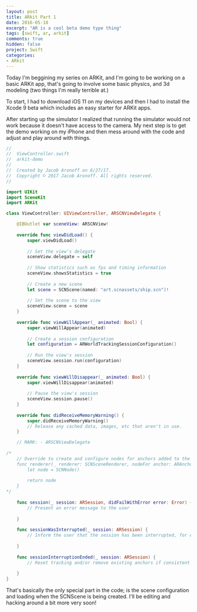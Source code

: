 ```yaml
---
layout: post
title: ARkit Part 1
date: 2016-05-18
excerpt: "AR is a cool beta demo type thing"
tags: [swift, ar, arkit]
comments: true
hidden: false
project: Swift
categories:
- ARkit
---
```


Today I'm beggining my series on ARKit, and I'm going to be working on a basic ARKit app, that's going to involve some basic physics, and 3d modeling (two things I'm really terrible at.)

To start, I had to download iOS 11 on my devices and then I had to install the Xcode 9 beta which includes an easy starter for ARKit apps. 

After starting up the simulator I realized that running the simulator would not work because it doesn't have access to the camera. My next step is to get the demo working on my iPhone and then mess around with the code and adjust and play around with things.

~~~ swift
//
//  ViewController.swift
//  arkit-demo
//
//  Created by Jacob Aronoff on 6/27/17.
//  Copyright © 2017 Jacob Aronoff. All rights reserved.
//

import UIKit
import SceneKit
import ARKit

class ViewController: UIViewController, ARSCNViewDelegate {

    @IBOutlet var sceneView: ARSCNView!
    
    override func viewDidLoad() {
        super.viewDidLoad()
        
        // Set the view's delegate
        sceneView.delegate = self
        
        // Show statistics such as fps and timing information
        sceneView.showsStatistics = true
        
        // Create a new scene
        let scene = SCNScene(named: "art.scnassets/ship.scn")!
        
        // Set the scene to the view
        sceneView.scene = scene
    }
    
    override func viewWillAppear(_ animated: Bool) {
        super.viewWillAppear(animated)
        
        // Create a session configuration
        let configuration = ARWorldTrackingSessionConfiguration()
        
        // Run the view's session
        sceneView.session.run(configuration)
    }
    
    override func viewWillDisappear(_ animated: Bool) {
        super.viewWillDisappear(animated)
        
        // Pause the view's session
        sceneView.session.pause()
    }
    
    override func didReceiveMemoryWarning() {
        super.didReceiveMemoryWarning()
        // Release any cached data, images, etc that aren't in use.
    }

    // MARK: - ARSCNViewDelegate
    
/*
    // Override to create and configure nodes for anchors added to the view's session.
    func renderer(_ renderer: SCNSceneRenderer, nodeFor anchor: ARAnchor) -> SCNNode? {
        let node = SCNNode()
     
        return node
    }
*/
    
    func session(_ session: ARSession, didFailWithError error: Error) {
        // Present an error message to the user
        
    }
    
    func sessionWasInterrupted(_ session: ARSession) {
        // Inform the user that the session has been interrupted, for example, by presenting an overlay
        
    }
    
    func sessionInterruptionEnded(_ session: ARSession) {
        // Reset tracking and/or remove existing anchors if consistent tracking is required
        
    }
}

~~~

That's basically the only special part in the code; is the scene configuration and loading when the SCNScene is being created. I'll be editing and hacking around a bit more very soon!




